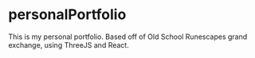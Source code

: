 # personalPortfolio
This is my personal portfolio. Based off of Old School Runescapes grand exchange, using ThreeJS and React.
